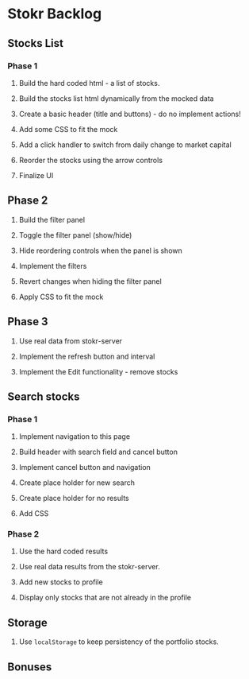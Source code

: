 # Stokr Backlog

## Stocks List
### Phase 1
1. Build the hard coded html - a list of stocks.

2. Build the stocks list html dynamically from the mocked data

3. Create a basic header (title and buttons) - do no implement actions!

4. Add some CSS to fit the mock

5. Add a click handler to switch from daily change to market capital

6. Reorder the stocks using the arrow controls

7. Finalize UI

## Phase 2
1. Build the filter panel

2. Toggle the filter panel (show/hide)

3. Hide reordering controls when the panel is shown

4. Implement the filters

5. Revert changes when hiding the filter panel

6. Apply CSS to fit the mock

## Phase 3
1. Use real data from stokr-server

2. Implement the refresh button and interval

3. Implement the Edit functionality - remove stocks

## Search stocks
### Phase 1
1. Implement navigation to this page

2. Build header with search field and cancel button

3. Implement cancel button and navigation

4. Create place holder for new search

5. Create place holder for no results

6. Add CSS

### Phase 2
1. Use the hard coded results

2. Use real data results from the stokr-server.

3. Add new stocks to profile

4. Display only stocks that are not already in the profile

## Storage

1. Use `localStorage` to keep persistency of the portfolio stocks.

## Bonuses
